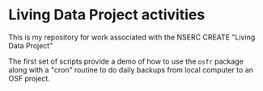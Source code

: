 # Living Data Project activities

This is my repository for work associated with the NSERC CREATE "Living Data Project"

The first set of scripts provide a demo of how to use the `osfr` package along with a "cron" routine to do daily backups from local computer to an OSF project.
